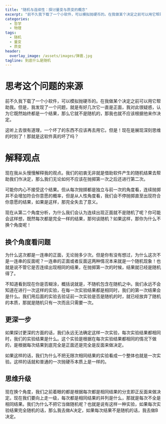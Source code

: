 ```yaml
---
title: "随机与连续性：探讨量变与质变的概念"
excerpt: "前不久我下载了一个小软件，可以模拟抛硬币的。在我做某个决定之前可以用它帮助我。但是，我发现了一个问题，就是有好几次它一直是正面，我对此很疑惑，认为它既然始终都是一个结果，那么它就不是随机的，那我也就不应该根据他来作决定。"
categories:
  - 哲学
  - 物理
tags:
  - 随机
  - 量变
  - 质变
header:
  overlay_image: /assets/images/弹震.jpg
tagline: 到底什么是随机 
---
```


# 思考这个问题的来源

前不久我下载了一个小软件，可以模拟抛硬币的。在我做某个决定之前可以用它帮助我。但是，我发现了一个问题，就是有好几次它一直是正面，我对此很疑惑，认为它既然始终都是一个结果，那么它就不是随机的，那我也就不应该根据他来作决定。

这听上去很有道理，一个坏了的东西不应该再去用它。但是！现在是展现深刻思维的时刻了！那就是这软件真的坏了吗？

# 解释观点

现在我从头慢慢解释我的观点。我们的初衷无非就是借助软件产生的随机结果去帮助我们作决定，那么我们无论如何不应该在抛掷第一次之后还进行第二次。

可能你内心不接受这个结果。但从每次抛掷都是独立与前一次的角度看，连续抛掷并不会增加符合你意愿的概率，但是从人性角度看，我们会不停抛掷直至出现符合你意愿的结果，如果是这样，那完全失去了意义。

现在从第二个角度分析，为什么我们会认为连续出现正面就不是随机了呢？你可能会这样想，既然每次都是完全一样的结果，那何谈随机？如果这样，那你为什么不换个角度呢！

## 换个角度看问题

为什么这次都是一连串的正面，无论抛多少次。但是你有没有想过，为什么这次不是一连串的反面呢？一连串的正面或者反面这两种情况本来就是一个随机现象！也就是说不管它是否连续出现相同的结果，在抛掷第一次的时候，结果就已经是随机得了。

不知道看到现在你是否糊涂，概括说就是，不随机包含在随机之中。我们永远不会知道在进行一次这样的实验，在每一次实验结果都是相同时，我们的第一次结果会是什么。我们用后面的实验去验证前一次实验是否是随机的时，就已经放弃了随机的本质，那就是随机只有一次而且只需要一次。

## 更深一步

如果探讨更深的方面的话，我们永远无法确定这样一次实验，每次实验结果都相同时，我们的实验结果是什么。这个实验是根据在每次实验结果都相同的情况下做的，是根据每次结果到底完全是正面还是完全是反面来做决定。

如果这样的话，我们为什么不把无限次相同结果的实验看成一个整体也就是一次实验。这样的话就和普通的一次抛硬币本质上是一样的。

## 思维升级

现在换个角度，我们之前着眼的都是根据每次都是相同结果的分支即正反面来做决定。现在我们要向上走一级，每次都是相同结果的并列是什么，那就是每次不全是相同结果。我们为什么不把它当做随机呢？也就是说有这样一种实验，如果每次实验结果完全随机的话，那么我去做A决定，如果每次结果不是随机的话，我去做B决定。
